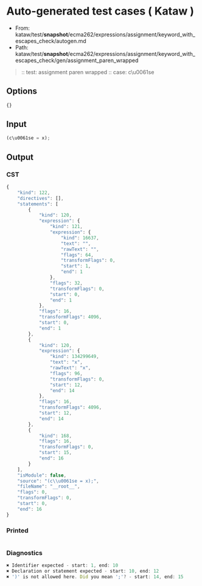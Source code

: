 # Auto-generated test cases ( Kataw )
- From: kataw/test/__snapshot__/ecma262/expressions/assignment/keyword_with_escapes_check/autogen.md
- Path: kataw/test/__snapshot__/ecma262/expressions/assignment/keyword_with_escapes_check/gen/assignment_paren_wrapped
> :: test: assignment paren wrapped
> :: case: c\u0061se
## Options

`````js
{}
`````
## Input

`````js
(c\u0061se = x);
`````
## Output

### CST

```javascript
{
    "kind": 122,
    "directives": [],
    "statements": [
        {
            "kind": 120,
            "expression": {
                "kind": 121,
                "expression": {
                    "kind": 16637,
                    "text": "",
                    "rawText": "",
                    "flags": 64,
                    "transformFlags": 0,
                    "start": 1,
                    "end": 1
                },
                "flags": 32,
                "transformFlags": 0,
                "start": 0,
                "end": 1
            },
            "flags": 16,
            "transformFlags": 4096,
            "start": 0,
            "end": 1
        },
        {
            "kind": 120,
            "expression": {
                "kind": 134299649,
                "text": "x",
                "rawText": "x",
                "flags": 96,
                "transformFlags": 0,
                "start": 12,
                "end": 14
            },
            "flags": 16,
            "transformFlags": 4096,
            "start": 12,
            "end": 14
        },
        {
            "kind": 168,
            "flags": 16,
            "transformFlags": 0,
            "start": 15,
            "end": 16
        }
    ],
    "isModule": false,
    "source": "(c\\u0061se = x);",
    "fileName": "__root__",
    "flags": 0,
    "transformFlags": 0,
    "start": 0,
    "end": 16
}
```

### Printed

```javascript

```

### Diagnostics

```javascript
✖ Identifier expected - start: 1, end: 10
✖ Declaration or statement expected - start: 10, end: 12
✖ ')' is not allowed here. Did you mean ';'? - start: 14, end: 15

```

